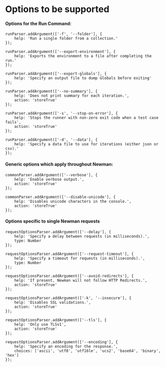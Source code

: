 # Options to be supported

#### Options for the Run Command:

    runParser.addArgument(['-f', '--folder'], {
        help: 'Run a single folder from a collection.'
    });

    runParser.addArgument(['--export-environment'], {
        help: 'Exports the environment to a file after completing the run.'
    });

    runParser.addArgument(['--export-globals'], {
        help: 'Specify an output file to dump Globals before exiting'
    });

    runParser.addArgument(['--no-summary'], {
        help: 'Does not print summary for each iteration.',
        action: 'storeTrue'
    });

    runParser.addArgument(['-s', '--stop-on-error'], {
        help: 'Stops the runner with non-zero exit code when a test case fails',
        action: 'storeTrue'
    });

    runParser.addArgument(['-d', '--data'], {
        help: 'Specify a data file to use for iterations (either json or csv).'
    });

#### Generic options which apply throughout Newman:

    commonParser.addArgument(['--verbose'], {
        help: 'Enable verbose output.',
        action: 'storeTrue'
    });

    commonParser.addArgument(['--disable-unicode'], {
        help: 'Disables unicode characters in the console.',
        action: 'storeTrue'
    });

#### Options specific to single Newman requests

    requestOptionsParser.addArgument(['--delay'], {
        help: 'Specify a delay between requests (in milliseconds).',
        type: Number
    });

    requestOptionsParser.addArgument(['--request-timeout'], {
        help: 'Specify a timeout for requests (in milliseconds).',
        type: Number
    });

    requestOptionsParser.addArgument(['--avoid-redirects'], {
        help: 'If present, Newman will not follow HTTP Redirects.',
        action: 'storeTrue'
    });

    requestOptionsParser.addArgument(['-k', '--insecure'], {
        help: 'Disables SSL validations.',
        action: 'storeTrue'
    });

    requestOptionsParser.addArgument(['--tls'], {
        help: 'Only use TLSv1',
        action: 'storeTrue'
    });

    requestOptionsParser.addArgument(['--encoding'], {
        help: 'Specify an encoding for the response.',
        choices: ['ascii', 'utf8', 'utf16le', 'ucs2', 'base64', 'binary', 'hex']
    });

